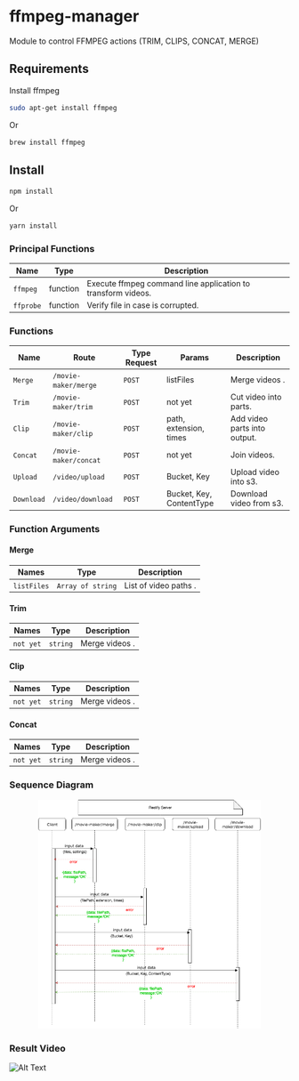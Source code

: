 # ffmpeg-manager

Module to control FFMPEG actions (TRIM, CLIPS, CONCAT, MERGE)

## Requirements

Install ffmpeg

```bash
sudo apt-get install ffmpeg
```

Or

```bash
brew install ffmpeg
```

## Install

```bash
npm install
```

Or

```bash
yarn install
```

### Principal Functions

| Name      | Type     | Description                                                  |
| --------- | -------- | ------------------------------------------------------------ |
| `ffmpeg`  | function | Execute ffmpeg command line application to transform videos. |
| `ffprobe` | function | Verify file in case is corrupted.                            |

### Functions

| Name       | Route                 | Type Request | Params                   | Description                  |
| ---------- | --------------------- | ------------ | ------------------------ | ---------------------------- |
| `Merge`    | `/movie-maker/merge`  | `POST`       | listFiles                | Merge videos .               |
| `Trim`     | `/movie-maker/trim`   | `POST`       | not yet                  | Cut video into parts.        |
| `Clip`     | `/movie-maker/clip`   | `POST`       | path, extension, times   | Add video parts into output. |
| `Concat`   | `/movie-maker/concat` | `POST`       | not yet                  | Join videos.                 |
| `Upload`   | `/video/upload`       | `POST`       | Bucket, Key              | Upload video into s3.        |
| `Download` | `/video/download`     | `POST`       | Bucket, Key, ContentType | Download video from s3.      |

### Function Arguments

#### Merge

| Names       | Type              | Description           |
| ----------- | ----------------- | --------------------- |
| `listFiles` | `Array of string` | List of video paths . |

#### Trim

| Names     | Type     | Description    |
| --------- | -------- | -------------- |
| `not yet` | `string` | Merge videos . |

#### Clip

| Names     | Type     | Description    |
| --------- | -------- | -------------- |
| `not yet` | `string` | Merge videos . |

#### Concat

| Names     | Type     | Description    |
| --------- | -------- | -------------- |
| `not yet` | `string` | Merge videos . |

### Sequence Diagram

<div align="center">
  <a href="https://github.com/HackSpacePeru/ffmpeg-manager/blob/master/ffmpeg_manager-sequence_diagram.png">
    <img src="https://github.com/HackSpacePeru/ffmpeg-manager/blob/master/ffmpeg_manager-sequence_diagram.png" alt="FFMPEG Manager Sequence Diagram" width="400"/>
    </a>
</div>

### Result Video

![Alt Text](https://github.com/HackSpacePeru/ffmpeg-manager/blob/master/mergedVideo.gif)
